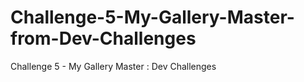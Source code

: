 # Challenge-5-My-Gallery-Master-from-Dev-Challenges
Challenge 5 - My Gallery Master : Dev Challenges
